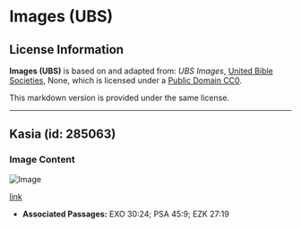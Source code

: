 # Images (UBS)

## License Information

**Images (UBS)** is based on and adapted from: _UBS Images_, [United Bible Societies](https://unitedbiblesocieties.org/), None, which is licensed under a [Public Domain CC0](https://creativecommons.org/public-domain/cc0/).

This markdown version is provided under the same license.



--------------------------------

## Kasia (id: 285063)

### Image Content

![Image](https://cdn.aquifer.bible/aquifer-content/resources/Media/WEB-0112_cassia.jpg)

[link](https://cdn.aquifer.bible/aquifer-content/resources/Media/WEB-0112_cassia.jpg)

* **Associated Passages:** EXO 30:24; PSA 45:9; EZK 27:19


